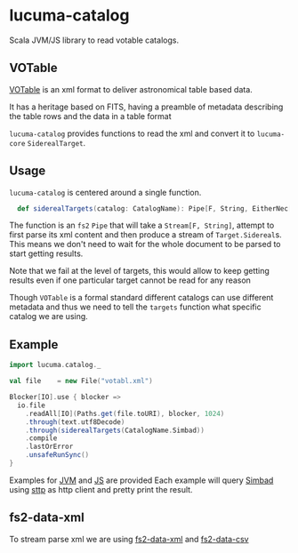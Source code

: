 # lucuma-catalog

Scala JVM/JS library to read votable catalogs.

## VOTable

[VOTable](http://www.ivoa.net/documents/VOTable/20191021/REC-VOTable-1.4-20191021.html) is an xml
format to deliver astronomical table based data.

It has a heritage based on FITS, having a preamble of metadata describing the table rows and the
data in a table format

`lucuma-catalog` provides functions to read the xml and convert it to `lucuma-core` `SiderealTarget`.

## Usage

`lucuma-catalog` is centered around a single function.

```scala
  def siderealTargets(catalog: CatalogName): Pipe[F, String, EitherNec[CatalogProblem, Target.Sidereal]]
```

The function is an `fs2` `Pipe` that will take a `Stream[F, String]`, attempt to first parse its
xml content and then produce a stream of `Target.Sidereal`s. This means we don't need to wait for the whole
document to be parsed to start getting results.

Note that we fail at the level of targets, this would allow to keep getting results even if one particular
target cannot be read for any reason

Though `VOTable` is a formal standard different catalogs can use different metadata and thus we
need to tell the `targets` function what specific catalog we are using.

## Example

```scala
import lucuma.catalog._

val file    = new File("votabl.xml")

Blocker[IO].use { blocker =>
  io.file
    .readAll[IO](Paths.get(file.toURI), blocker, 1024)
    .through(text.utf8Decode)
    .through(siderealTargets(CatalogName.Simbad))
    .compile
    .lastOrError
    .unsafeRunSync()
}
```

Examples for [JVM](modules/tests/jvm/src/main/scala/lucuma/catalog/SimbadQuerySample.scala) and [JS](modules/tests/js/src/main/scala/lucuma/catalog/SimbadQuerySample.scala) are provided
Each example will query [Simbad](http://simbad.u-strasbg.fr/simbad/) using [sttp](https://github.com/softwaremill/sttp) as http client and pretty print the result.

## fs2-data-xml

To stream parse xml we are using [fs2-data-xml](https://github.com/satabin/fs2-data) and [fs2-data-csv](https://github.com/satabin/fs2-data)

